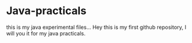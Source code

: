 # Java-practicals
this is my java experimental files...
Hey this is my first github repository, I will you it for my java practicals.
